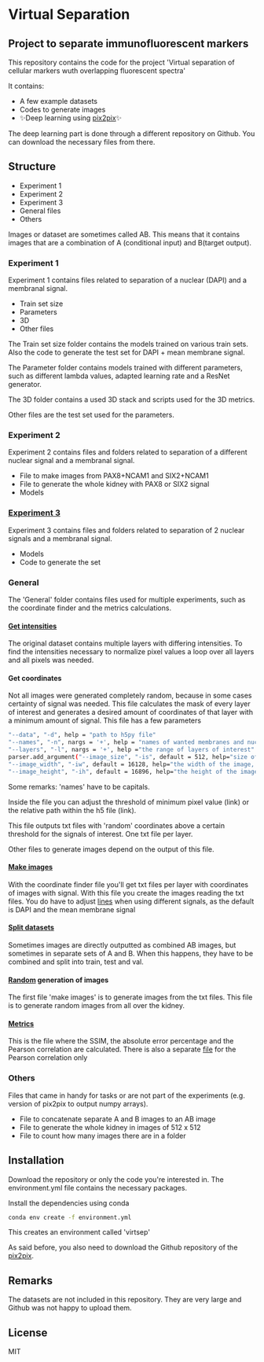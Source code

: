 # Virtual Separation 
## Project to separate immunofluorescent markers 


This repository contains the code for the project 'Virtual separation of cellular markers wuth overlapping fluorescent spectra'

It contains:
- A few example datasets
- Codes to generate images
- ✨Deep learning using [pix2pix](https://github.com/junyanz/pytorch-CycleGAN-and-pix2pix)✨

The deep learning part is done through a different repository on Github. You can download the necessary files from there. 

## Structure

- Experiment 1
- Experiment 2
- Experiment 3
- General files 
- Others

Images or dataset are sometimes called AB. This means that it contains images that are a combination of A (conditional input) and B(target output). 

### Experiment 1
Experiment 1 contains files related to separation of a nuclear (DAPI) and a membranal signal. 

- Train set size
- Parameters
- 3D
- Other files 

The Train set size folder contains the models trained on various train sets. Also the code to generate the test set for DAPI + mean membrane signal. 

The Parameter folder contains models trained with different parameters, such as different lambda values, adapted learning rate and a ResNet generator. 

The 3D folder contains a used 3D stack and scripts used for the 3D metrics.

Other files are the test set used for the parameters. 

### Experiment 2
Experiment 2 contains files and folders related to separation of a different nuclear signal and a membranal signal. 

- File to make images from PAX8+NCAM1 and SIX2+NCAM1
- File to generate the whole kidney with PAX8 or SIX2 signal
- Models 

### [Experiment 3](https://github.com/sinievanderben/VirtualSeparation-/tree/main/Experiment3)
Experiment 3 contains files and folders related to separation of 2 nuclear signals and a membranal signal. 

- Models
- Code to generate the set 

### General 
The 'General' folder contains files used for multiple experiments, such as the coordinate finder and the metrics calculations.

#### [Get intensities](https://github.com/sinievanderben/VirtualSeparation-/blob/main/General/intensity_all_8_channels.py)
The original dataset contains multiple layers with differing intensities. To find the intensities necessary to normalize pixel values a loop over all layers and all pixels was needed. 

#### Get coordinates
Not all images were generated completely random, because in some cases certainty of signal was needed. This file calculates the mask of every layer of interest and generates a desired amount of coordinates of that layer with a minimum amount of signal. This file has a few parameters 

```sh
"--data", "-d", help = "path to h5py file"
"--names", "-n", nargs = '+', help = "names of wanted membranes and nuclei", type = str
"--layers", "-l", nargs = '+', help ="the range of layers of interest"
parser.add_argument("--image_size", "-is", default = 512, help="size of the image, square")
"--image_width", "-iw", default = 16128, help="the width of the image, default is 16128"
"--image_height", "-ih", default = 16896, help="the height of the image, default is 16896"
```

Some remarks: 'names' have to be capitals. 

Inside the file you can adjust the threshold of minimum pixel value (link) or the relative path within the h5 file (link). 

This file outputs txt files with 'random' coordinates above a certain threshold for the signals of interest. One txt file per layer.  

Other files to generate images depend on the output of this file. 

#### [Make images](https://github.com/sinievanderben/VirtualSeparation-/blob/main/General/make_images.py)
With the coordinate finder file you'll get txt files per layer with coordinates of images with signal. With this file you create the images reading the txt files. You do have to adjust [lines](https://github.com/sinievanderben/VirtualSeparation-/blob/main/General/make_images.py#L46) when using different signals, as the default is DAPI and the mean membrane signal

#### [Split datasets](https://github.com/sinievanderben/VirtualSeparation-/blob/main/General/split_datasets_general.py)
Sometimes images are directly outputted as combined AB images, but sometimes in separate sets of A and B. When this happens, they have to be combined and split into train, test and val. 

#### [Random](https://github.com/sinievanderben/VirtualSeparation-/blob/main/General/random_image_generation.py) generation of images 
The first file 'make images' is to generate images from the txt files. This file is to generate random images from all over the kidney. 

#### [Metrics](https://github.com/sinievanderben/VirtualSeparation-/blob/main/General/metrics.py)
This is the file where the SSIM, the absolute error percentage and the Pearson correlation are calculated. There is also a separate [file](https://github.com/sinievanderben/VirtualSeparation-/blob/main/General/correlation_metric.py) for the Pearson correlation only

### Others
Files that came in handy for tasks or are not part of the experiments (e.g. version of pix2pix to output numpy arrays). 

- File to concatenate separate A and B images to an AB image
- File to generate the whole kidney in images of 512 x 512
- File to count how many images there are in a folder 

## Installation

Download the repository or only the code you're interested in. The environment.yml file contains the necessary packages. 

Install the dependencies using conda 

```sh
conda env create -f environment.yml
```

This creates an environment called 'virtsep'

As said before, you also need to download the Github repository of the [pix2pix](https://github.com/junyanz/pytorch-CycleGAN-and-pix2pix).

## Remarks
The datasets are not included in this repository. They are very large and Github was not happy to upload them. 


## License

MIT


